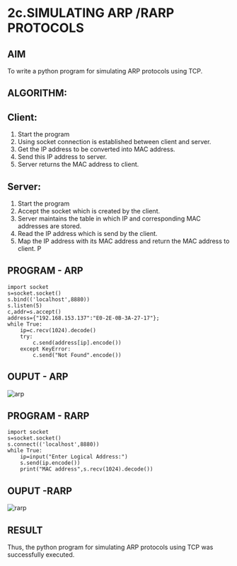 # 2c.SIMULATING ARP /RARP PROTOCOLS
## AIM
To write a python program for simulating ARP protocols using TCP.
## ALGORITHM:
## Client:
1. Start the program
2. Using socket connection is established between client and server.
3. Get the IP address to be converted into MAC address.
4. Send this IP address to server.
5. Server returns the MAC address to client.
## Server:
1. Start the program
2. Accept the socket which is created by the client.
3. Server maintains the table in which IP and corresponding MAC addresses are
stored.
4. Read the IP address which is send by the client.
5. Map the IP address with its MAC address and return the MAC address to client.
P
## PROGRAM - ARP
```
import socket
s=socket.socket()
s.bind(('localhost',8880))
s.listen(5)
c,addr=s.accept()
address={"192.168.153.137":"E0-2E-0B-3A-27-17"};
while True:
    ip=c.recv(1024).decode()
    try:
        c.send(address[ip].encode())
    except KeyError:
        c.send("Not Found".encode())
```
## OUPUT - ARP
![arp](https://github.com/user-attachments/assets/ee4fa829-9cd8-4eb7-93d1-820ae2eb8fac)

## PROGRAM - RARP
```
import socket
s=socket.socket()
s.connect(('localhost',8880))
while True:
    ip=input("Enter Logical Address:")
    s.send(ip.encode())
    print("MAC address",s.recv(1024).decode())
```

## OUPUT -RARP
![rarp](https://github.com/user-attachments/assets/0ed67cf9-aa6f-4e42-b6e8-2f4d1722b81b)

## RESULT
Thus, the python program for simulating ARP protocols using TCP was successfully 
executed.
